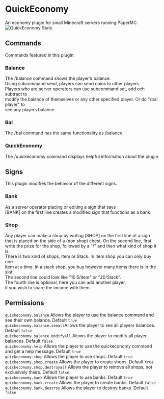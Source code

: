 # QuickEconomy

An economy plugin for small Minecraft servers running PaperMC.  
![QuickEconomy Stats](https://bstats.org/signatures/bukkit/QuickEconomy.svg)

## Commands

Commands featured in this plugin:  

### Balance  

The /balance command shows the player's balance.  
Using subcommand send, players can send coins to other players.  
Players who are server operators can use subcommand set, add och subtract to  
modify the balance of themselves or any other specified player. Or do "/bal player" to  
see any players balance.

### Bal  

The /bal command has the same functionality as /balance.  

### QuickEconomy  

The /quickeconomy command displays helpful information about the plugin.

## Signs

This plugin modifies the behavior of the different signs.  

### Bank

As a server operator placing or editing a sign that says  
[BANK] on the first line creates a modified sign that functions as a bank.  

### Shop

Any player can make a shop by writing [SHOP] on the first line of a sign  
that is placed on the side of a (non shop) chest. On the second line, first  
write the prize for the shop, followed by a "/" and then what kind of shop it is.  
There is two kind of shops, Item or Stack. In item shop you can only buy one  
item at a time. In a stack shop, you buy however many items there is in the slot.  
The second line could look like "10.5/Item" or "20/Stack".  
The fourth line is optional, here you can add another player,  
if you wish to share the income with them.

## Permissions  

`quickeconomy.balance` Allows the player to use the balance command and see their own balance. Default `true`  
`quickeconomy.balance.seeall`Allows the player to see all players balances. Default `false`  
`quickeconomy.balance.modifyall` Allows the player to modify all player balances. Default `false`  
`quickeconomy.help` Allows the player to use the quickeconomy command and get a help message. Default `true`  
`quickeconomy.shop` Allows the player to use shops. Default `true`  
`quickeconomy.shop.create` Allows the player to create shops. Default `true`  
`quickeconomy.shop.destroyall` Allows the player to remove all shops, not exclusively theirs. Default `false`  
`quickeconomy.bank` Allows the player to use banks. Default `true`  
`quickeconomy.bank.create` Allows the player to create banks. Default `false`  
`quickeconomy.bank.destroy` Allows the player to destroy banks. Default `false`  
